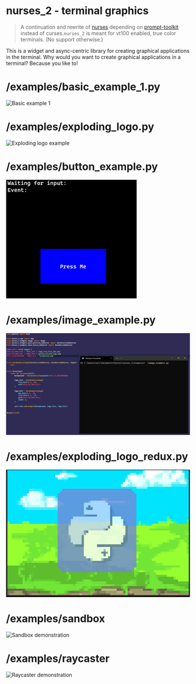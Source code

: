 # nurses_2 - terminal graphics

> A continuation and rewrite of [nurses](https://www.github.com/salt-die/nurses) depending on [prompt-toolkit](https://github.com/prompt-toolkit) instead of curses.`nurses_2` is meant for vt100 enabled, true color terminals.  (No support otherwise.)

This is a widget and async-centric library for creating graphical applications in the terminal. Why would you want to create graphical applications in a terminal? Because you like to!

# /examples/basic_example_1.py

![Basic example 1](preview_images/basic_example_1.gif)

# /examples/exploding_logo.py

![Exploding logo example](preview_images/exploding_logo.gif)

# /examples/button_example.py

![Button example](preview_images/button_example.gif)

# /examples/image_example.py

![Image example](preview_images/image_example.gif)

# /examples/exploding_logo_redux.py

![Exploding logo example 2](preview_images/exploding_logo_redux.gif)

# /examples/sandbox

![Sandbox demonstration](preview_images/sandbox_demonstration.gif)

# /examples/raycaster

![Raycaster demonstration](preview_images/raycaster_demonstration.gif)
